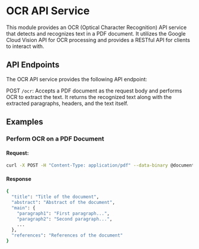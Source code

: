 # OCR API Service

This module provides an OCR (Optical Character Recognition) API service that detects and recognizes text in a PDF document. It utilizes the Google Cloud Vision API for OCR processing and provides a RESTful API for clients to interact with.

## API Endpoints
The OCR API service provides the following API endpoint:

POST `/ocr`: Accepts a PDF document as the request body and performs OCR to extract the text. It returns the recognized text along with the extracted paragraphs, headers, and the text itself.

## Examples
### Perform OCR on a PDF Document
#### Request:

```bash
curl -X POST -H "Content-Type: application/pdf" --data-binary @document.pdf http://localhost:8080/ocr

```


#### Response

```bash
{
  "title": "Title of the document",
  "abstract": "Abstract of the document",
  "main": {
    "paragraph1": "First paragraph...",
    "paragraph2": "Second paragraph...",
    ...
  },
  "references": "References of the document"
}

```